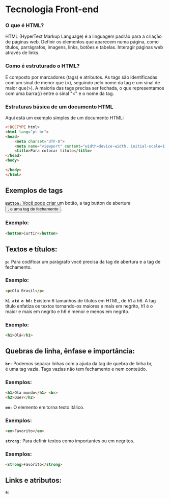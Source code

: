 # Tecnologia Front-end #

### O que é HTML?
HTML (HyperText Markup Language) é a linguagem padrão para a criação de páginas web.
Definir os elementos que aparecem numa página, como títulos, parrágrafos, imagens, links, botões e tabelas.
Interagir páginas web através de links.

### Como é estruturado o HTML?
É composto por marcadores (tags) e atributos.
As tags são identificadas com um sinal de menor que (<), seguindo pelo nome da tag e um sinal de maior que(>).
A maioria das tags precisa ser fechada, o que representamos com uma barra(/) entre o sinal "<" e o nome da tag.

### Estruturas básica de um documento HTML
Aqui está um exemplo simples de um documento HTML:
``` HTML
<!DOCTYPE html>
<html lang="pt-br">
<head>
    <meta charset="UTF-8">
    <meta name="viewport" content="width=device-width, initial-scale=1.0">
    <title>Para colocar titulo</title>
</head>
<body>
    
</body>
</html>
```

## Exemplos de tags
**`Button:`** Você pode criar um botão, a tag button de abertura <button>, e uma tag de fechamento </button>.

### Exemplo:
```HTML
<button>Curtir</button> 
```

## Textos e títulos:
**`p:`** Para codificar um parágrafo você precisa da tag de abertura e a tag de fechamento.

### Exemplo:
```HTML
<p>Olá Brasil</p>
```

**`h1 até o h6:`** Existem 6 tamanhos de títulos em HTML, de h1 a h6. A tag título enfatiza os textos tornando-os maiores e mais em negrito, h1 é o maior e mais em negrito e h6 é menor e menos em negrito.

### Exemplo:
```HTML
<h1>Olá</h1> 
```

## Quebras de linha, ênfase e importância:
**`br:`** Podemos separar linhas com a ajuda da tag de quebra de linha br, <br> é uma tag vazia. Tags vazias não tem fechamento e nem conteúdo.

### Exemplos:
```HTML
<h1>Ola mundo</h1> <br>
<h2>Que?</h2>
```

**`em:`** O elemento em torna texto itálico. 

### Exemplos:
```HTML
<em>Favorito</em>
```

**`strong:`** Para definir textos como importantes ou em negritos.

### Exemplos:
```HTML
<strong>Favorito</strong>
```

## Links e atributos:

**`a:`** 
